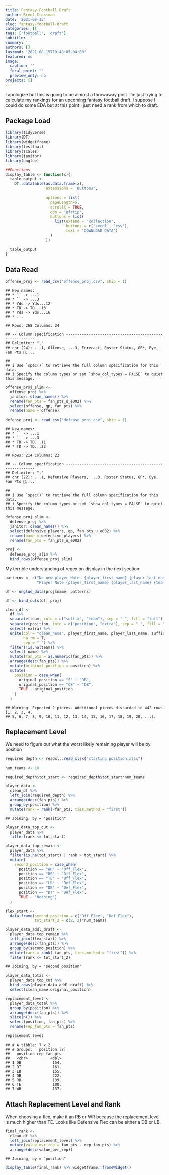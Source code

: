 ```yaml
---
title: Fantasy Football Draft
author: Brent Crossman
date: '2021-08-15'
slug: fantasy-football-draft
categories: []
tags: ['football', 'draft']
subtitle: ''
summary: ''
authors: []
lastmod: '2021-08-15T19:48:05-04:00'
featured: no
image:
  caption: ''
  focal_point: ''
  preview_only: no
projects: []
---
```


<script src="{{< blogdown/postref >}}index_files/htmlwidgets/htmlwidgets.js"></script>
<script src="{{< blogdown/postref >}}index_files/pymjs/pym.v1.js"></script>
<script src="{{< blogdown/postref >}}index_files/widgetframe-binding/widgetframe.js"></script>

I apologize but this is going to be almost a throwaway post. I’m just trying to calculate my rankings for an upcoming fantasy football draft. I suppose I could do some EDA but at this point I just need a rank from which to draft.

## Package Load

``` r
library(tidyverse)
library(DT)
library(widgetframe)
library(testthat)
library(scales)
library(janitor)
library(unglue)

##Functions
display_table <- function(x){
  table_output <- 
    DT::datatable(as.data.frame(x),
                  extensions = 'Buttons',
                  
                  options = list(
                    pageLength=5,
                    scrollX = TRUE,
                    dom = 'Bfrtip',
                    buttons = list(
                      list(extend = 'collection',
                           buttons = c('excel', 'csv'),
                           text = 'DOWNLOAD DATA')
                    )
                  )) 
  
  table_output
}
```

## Data Read

``` r
offense_proj <- read_csv("offense_proj.csv", skip = 1)
```

    ## New names:
    ## * `` -> ...1
    ## * `` -> ...3
    ## * Yds -> Yds...12
    ## * TD -> TD...13
    ## * Yds -> Yds...16
    ## * ...

    ## Rows: 268 Columns: 24

    ## -- Column specification --------------------------------------------------------
    ## Delimiter: ","
    ## chr (24): ...1, Offense, ...3, Forecast, Roster Status, GP*, Bye, Fan Pts ,...

    ## 
    ## i Use `spec()` to retrieve the full column specification for this data.
    ## i Specify the column types or set `show_col_types = FALSE` to quiet this message.

``` r
offense_proj_slim <- 
  offense_proj %>% 
  janitor::clean_names() %>% 
  rename(fan_pts = fan_pts_u_e002) %>% 
  select(offense, gp, fan_pts) %>% 
  rename(name = offense)

defense_proj <- read_csv("defense_proj.csv", skip = 1)
```

    ## New names:
    ## * `` -> ...1
    ## * `` -> ...3
    ## * TD -> TD...11
    ## * TD -> TD...22

    ## Rows: 214 Columns: 22

    ## -- Column specification --------------------------------------------------------
    ## Delimiter: ","
    ## chr (22): ...1, Defensive Players, ...3, Roster Status, GP*, Bye, Fan Pts ,...

    ## 
    ## i Use `spec()` to retrieve the full column specification for this data.
    ## i Specify the column types or set `show_col_types = FALSE` to quiet this message.

``` r
defense_proj_slim <- 
  defense_proj %>% 
  janitor::clean_names() %>% 
  select(defensive_players, gp, fan_pts_u_e002) %>% 
  rename(name = defensive_players) %>% 
  rename(fan_pts = fan_pts_u_e002)

proj <- 
  defense_proj_slim %>% 
  bind_rows(offense_proj_slim)
```

My terrible understanding of regex on display in the next section:

``` r
patterns <- c("No new player Notes {player_first_name} {player_last_name} {team} - {position}{extra=:.*}",
              "Player Note {player_first_name} {player_last_name} {team} - {position}{extra=:.*}")

df <- unglue_data(proj$name, patterns)

df <- bind_cols(df, proj)

clean_df <- 
  df %>% 
  separate(team, into = c("suffix", "team"), sep = " ", fill = "left") %>% 
  separate(position, into = c("position", "extra"), sep = " ", fill = "left") %>% 
  select(-extra) %>% 
  unite(col = "clean_name", player_first_name, player_last_name, suffix, 
        na.rm = T,
        sep = " ") %>% 
  filter(!is.na(team)) %>% 
  select(-name) %>% 
  mutate(fan_pts = as.numeric(fan_pts)) %>% 
  arrange(desc(fan_pts)) %>% 
  mutate(original_position = position) %>% 
  mutate(
    position = case_when(
      original_position == "S" ~ "DB",
      original_position == "CB" ~ "DB",
      TRUE ~ original_position
    )
  )
```

    ## Warning: Expected 2 pieces. Additional pieces discarded in 442 rows [1, 2, 3, 4,
    ## 5, 6, 7, 8, 9, 10, 11, 12, 13, 14, 15, 16, 17, 18, 19, 20, ...].

## Replacement Level

We need to figure out what the worst likely remaining player will be by position

``` r
required_depth <- readxl::read_xlsx("starting_position.xlsx")

num_teams <- 10

required_depth$tot_start <- required_depth$tot_start*num_teams

player_data <-
  clean_df %>% 
  left_join(required_depth) %>% 
  arrange(desc(fan_pts)) %>% 
  group_by(position) %>% 
  mutate(rank = rank(-fan_pts, ties.method = "first")) 
```

    ## Joining, by = "position"

``` r
player_data_top_cut <- 
  player_data %>% 
  filter(rank <= tot_start)

player_data_top_remain <- 
  player_data %>% 
  filter(is.na(tot_start) | rank > tot_start) %>% 
  mutate(
    second_position = case_when(
      position == "WR" ~ "Off_Flex",
      position == "RB" ~ "Off_Flex",
      position == "TE" ~ "Off_Flex",
      position == "LB" ~ "Def_Flex",
      position == "DB" ~ "Def_Flex",
      position == "DT" ~ "Def_Flex",
      TRUE ~ "Nothing")
  )

flex_start <- 
  data.frame(second_position = c("Off_Flex", "Def_Flex"), 
             tot_start_2 = c(2, 2)*num_teams)

player_data_addl_draft <-
  player_data_top_remain %>% 
  left_join(flex_start) %>% 
  arrange(desc(fan_pts)) %>% 
  group_by(second_position) %>% 
  mutate(rank = rank(-fan_pts, ties.method = "first")) %>% 
  filter(rank <= tot_start_2)
```

    ## Joining, by = "second_position"

``` r
player_data_total <- 
  player_data_top_cut %>% 
  bind_rows(player_data_addl_draft) %>% 
  select(clean_name:original_position)

replacement_level <- 
  player_data_total %>% 
  group_by(position) %>% 
  arrange(desc(fan_pts)) %>% 
  slice(n()) %>% 
  select(position, fan_pts) %>% 
  rename(rep_fan_pts = fan_pts)

replacement_level
```

    ## # A tibble: 7 x 2
    ## # Groups:   position [7]
    ##   position rep_fan_pts
    ##   <chr>          <dbl>
    ## 1 DB              154.
    ## 2 DT              161.
    ## 3 LB              155.
    ## 4 QB              222.
    ## 5 RB              139.
    ## 6 TE              100.
    ## 7 WR              137.

## Attach Replacement Level and Rank

When choosing a flex, make it an RB or WR because the replacement level is much higher than TE. Looks like Defensive Flex can be either a DB or LB.

``` r
final_rank <- 
  clean_df %>% 
  left_join(replacement_level) %>% 
  mutate(value_ovr_rep = fan_pts - rep_fan_pts) %>% 
  arrange(desc(value_ovr_rep))
```

    ## Joining, by = "position"

``` r
display_table(final_rank) %>% widgetframe::frameWidget()
```

<div id="htmlwidget-1" style="width:100%;height:480px;" class="widgetframe html-widget"></div>
<script type="application/json" data-for="htmlwidget-1">{"x":{"url":"index_files/figure-html//widgets/widget_unnamed-chunk-4.html","options":{"xdomain":"*","allowfullscreen":false,"lazyload":false}},"evals":[],"jsHooks":[]}</script>
